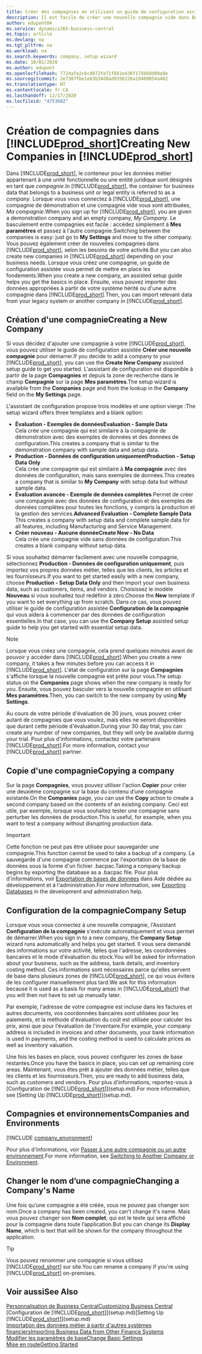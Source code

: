 ```yaml
---
title: Créer des compagnies en utilisant un guide de configuration assistée | Microsoft Docs
description: Il est facile de créer une nouvelle compagnie vide dans Business Central. Un guide de configuration assistée vous aide à l'aide de procédures, et vous pouvez importer les données métier existantes.
author: edupont04
ms.service: dynamics365-business-central
ms.topic: article
ms.devlang: na
ms.tgt_pltfrm: na
ms.workload: na
ms.search.keywords: company, setup wizard
ms.date: 10/01/2020
ms.author: edupont
ms.openlocfilehash: 7724afe2cbc8872fe71f881e436f175668d09a9e
ms.sourcegitcommit: 2e7307fbe1eb3b34d0ad9356226a19409054a402
ms.translationtype: HT
ms.contentlocale: fr-CA
ms.lasthandoff: 12/17/2020
ms.locfileid: "4753602"
---
```

# <a name="creating-new-companies-in-prod_short"></a><span data-ttu-id="673cc-104">Création de compagnies dans [!INCLUDE[prod_short](includes/prod_short.md)]</span><span class="sxs-lookup"><span data-stu-id="673cc-104">Creating New Companies in [!INCLUDE[prod_short](includes/prod_short.md)]</span></span>

<span data-ttu-id="673cc-105">Dans [!INCLUDE[prod_short](includes/prod_short.md)], le conteneur pour les données métier appartenant à une unité fonctionnelle ou une entité juridique sont désignés en tant que *compagnie*.</span><span class="sxs-lookup"><span data-stu-id="673cc-105">In [!INCLUDE[prod_short](includes/prod_short.md)], the container for business data that belongs to a business unit or legal entity is referred to as a *company*.</span></span> <span data-ttu-id="673cc-106">Lorsque vous vous connectez à [!INCLUDE[prod_short](includes/prod_short.md)], une compagnie de démonstration et une compagnie vide vous sont attribuées, *Ma compagnie*.</span><span class="sxs-lookup"><span data-stu-id="673cc-106">When you sign up for [!INCLUDE[prod_short](includes/prod_short.md)], you are given a demonstration company and an empty company, *My Company*.</span></span> <span data-ttu-id="673cc-107">Le basculement entre compagnies est facile : accédez simplement à **Mes paramètres** et passez à l'autre compagnie.</span><span class="sxs-lookup"><span data-stu-id="673cc-107">Switching between the companies is easy: just go to **My Settings** and move to the other company.</span></span> <span data-ttu-id="673cc-108">Vous pouvez également créer de nouvelles compagnies dans [!INCLUDE[prod_short](includes/prod_short.md)], selon les besoins de votre activité.</span><span class="sxs-lookup"><span data-stu-id="673cc-108">But you can also create new companies in [!INCLUDE[prod_short](includes/prod_short.md)] depending on your business needs.</span></span> <span data-ttu-id="673cc-109">Lorsque vous créez une compagnie, un guide de configuration assistée vous permet de mettre en place les fondements.</span><span class="sxs-lookup"><span data-stu-id="673cc-109">When you create a new company, an assisted setup guide helps you get the basics in place.</span></span> <span data-ttu-id="673cc-110">Ensuite, vous pouvez importer des données appropriées à partir de votre système hérité ou d'une autre compagnie dans [!INCLUDE[prod_short](includes/prod_short.md)].</span><span class="sxs-lookup"><span data-stu-id="673cc-110">Then, you can import relevant data from your legacy system or another company in [!INCLUDE[prod_short](includes/prod_short.md)].</span></span>  

## <a name="creating-a-new-company"></a><span data-ttu-id="673cc-111">Création d'une compagnie</span><span class="sxs-lookup"><span data-stu-id="673cc-111">Creating a New Company</span></span>

<span data-ttu-id="673cc-112">Si vous décidez d'ajouter une compagnie à votre [!INCLUDE[prod_short](includes/prod_short.md)], vous pouvez utiliser le guide de configuration assistée **Créer une nouvelle compagnie** pour démarrer.</span><span class="sxs-lookup"><span data-stu-id="673cc-112">If you decide to add a company to your [!INCLUDE[prod_short](includes/prod_short.md)], you can use the **Create New Company** assisted setup guide to get you started.</span></span> <span data-ttu-id="673cc-113">L'assistant de configuration est disponible à partir de la page **Compagnies** et depuis la zone de recherche dans le champ **Compagnie** sur la page **Mes paramètres**.</span><span class="sxs-lookup"><span data-stu-id="673cc-113">The setup wizard is available from the **Companies** page and from the lookup in the **Company** field on the **My Settings** page.</span></span>  

<span data-ttu-id="673cc-114">L'assistant de configuration propose trois modèles et une option vierge :</span><span class="sxs-lookup"><span data-stu-id="673cc-114">The setup wizard offers three templates and a blank option:</span></span>

- <span data-ttu-id="673cc-115">**Évaluation - Exemples de données**</span><span class="sxs-lookup"><span data-stu-id="673cc-115">**Evaluation - Sample Data**</span></span>  
    <span data-ttu-id="673cc-116">Cela crée une compagnie qui est similaire à la compagnie de démonstration avec des exemples de données et des données de configuration.</span><span class="sxs-lookup"><span data-stu-id="673cc-116">This creates a company that is similar to the demonstration company with sample data and setup data.</span></span>  
- <span data-ttu-id="673cc-117">**Production - Données de configuration uniquement**</span><span class="sxs-lookup"><span data-stu-id="673cc-117">**Production - Setup Data Only**</span></span>  
    <span data-ttu-id="673cc-118">Cela crée une compagnie qui est similaire à **Ma compagnie** avec des données de configuration, mais sans exemples de données.</span><span class="sxs-lookup"><span data-stu-id="673cc-118">This creates a company that is similar to **My Company** with setup data but without sample data.</span></span>
- <span data-ttu-id="673cc-119">**Évaluation avancée - Exemple de données complètes** Permet de créer une compagnie avec des données de configuration et des exemples de données complètes pour toutes les fonctions, y compris la production et la gestion des services.</span><span class="sxs-lookup"><span data-stu-id="673cc-119">**Advanced Evaluation - Complete Sample Data** This creates a company with setup data and complete sample data for all features, including Manufacturing and Service Management.</span></span>
- <span data-ttu-id="673cc-120">**Créer nouveau - Aucune donnée**</span><span class="sxs-lookup"><span data-stu-id="673cc-120">**Create New - No Data**</span></span>  
    <span data-ttu-id="673cc-121">Cela crée une compagnie vide sans données de configuration.</span><span class="sxs-lookup"><span data-stu-id="673cc-121">This creates a blank company without setup data.</span></span>  

<span data-ttu-id="673cc-122">Si vous souhaitez démarrer facilement avec une nouvelle compagnie, sélectionnez **Production - Données de configuration uniquement**, puis importez vos propres données métier, telles que les clients, les articles et les fournisseurs.</span><span class="sxs-lookup"><span data-stu-id="673cc-122">If you want to get started easily with a new company, choose **Production - Setup Data Only** and then import your own business data, such as customers, items, and vendors.</span></span> <span data-ttu-id="673cc-123">Choisissez le modèle **Nouveau** si vous souhaitez tout redéfinir à zéro.</span><span class="sxs-lookup"><span data-stu-id="673cc-123">Choose the **New** template if you want to set everything up from scratch.</span></span> <span data-ttu-id="673cc-124">Dans ce cas, vous pouvez utiliser le guide de configuration assistée **Configuration de la compagnie** qui vous aidera à commencer par des données de configuration essentielles.</span><span class="sxs-lookup"><span data-stu-id="673cc-124">In that case, you can use the **Company Setup** assisted setup guide to help you get started with essential setup data.</span></span>  

> [!NOTE]  
> <span data-ttu-id="673cc-125">Lorsque vous créez une compagnie, cela prend quelques minutes avant de pouvoir y accéder dans [!INCLUDE[prod_short](includes/prod_short.md)].</span><span class="sxs-lookup"><span data-stu-id="673cc-125">When you create a new company, it takes a few minutes before you can access it in [!INCLUDE[prod_short](includes/prod_short.md)].</span></span> <span data-ttu-id="673cc-126">L'état de configuration sur la page **Compagnies** s'affiche lorsque la nouvelle compagnie est prête pour vous.</span><span class="sxs-lookup"><span data-stu-id="673cc-126">The setup status on the **Companies** page shows when the new company is ready for you.</span></span> <span data-ttu-id="673cc-127">Ensuite, vous pouvez basculer vers la nouvelle compagnie en utilisant **Mes paramètres**.</span><span class="sxs-lookup"><span data-stu-id="673cc-127">Then, you can switch to the new company by using **My Settings**.</span></span>  

<span data-ttu-id="673cc-128">Au cours de votre période d'évaluation de 30 jours, vous pouvez créer autant de compagnies que vous voulez, mais elles ne seront disponibles que durant cette période d'évaluation.</span><span class="sxs-lookup"><span data-stu-id="673cc-128">During your 30 day trial, you can create any number of new companies, but they will only be available during your trial.</span></span> <span data-ttu-id="673cc-129">Pour plus d'informations, contactez votre partenaire [!INCLUDE[prod_short](includes/prod_short.md)].</span><span class="sxs-lookup"><span data-stu-id="673cc-129">For more information, contact your [!INCLUDE[prod_short](includes/prod_short.md)] partner.</span></span>  

## <a name="copying-a-company"></a><span data-ttu-id="673cc-130">Copie d'une compagnie</span><span class="sxs-lookup"><span data-stu-id="673cc-130">Copying a company</span></span>

<span data-ttu-id="673cc-131">Sur la page **Compagnies**, vous pouvez utiliser l'action **Copier** pour créer une deuxième compagnie sur la base du contenu d’une compagnie existante.</span><span class="sxs-lookup"><span data-stu-id="673cc-131">On the **Companies** page, you can use the **Copy** action to create a second company based on the contents of an existing company.</span></span> <span data-ttu-id="673cc-132">Ceci est utile, par exemple, lorsque vous souhaitez tester une compagnie sans perturber les données de production.</span><span class="sxs-lookup"><span data-stu-id="673cc-132">This is useful, for example, when you want to test a company without disrupting production data.</span></span>

> [!Important]
> <span data-ttu-id="673cc-133">Cette fonction ne peut pas être utilisée pour sauvegarder une compagnie.</span><span class="sxs-lookup"><span data-stu-id="673cc-133">This function cannot be used to take a backup of a company.</span></span> <span data-ttu-id="673cc-134">La sauvegarde d'une compagnie commence par l'exportation de la base de données sous la forme d'un fichier .bacpac.</span><span class="sxs-lookup"><span data-stu-id="673cc-134">Taking a company backup begins by exporting the database as a .bacpac file.</span></span> <span data-ttu-id="673cc-135">Pour plus d'informations, voir [Exportation de bases de données](/dynamics365/business-central/dev-itpro/administration/tenant-admin-center-database-export) dans Aide dédiée au développement et à l'administration.</span><span class="sxs-lookup"><span data-stu-id="673cc-135">For more information, see [Exporting Databases](/dynamics365/business-central/dev-itpro/administration/tenant-admin-center-database-export) in the development and administration help.</span></span>

## <a name="company-setup"></a><span data-ttu-id="673cc-136">Configuration de la compagnie</span><span class="sxs-lookup"><span data-stu-id="673cc-136">Company Setup</span></span>

<span data-ttu-id="673cc-137">Lorsque vous vous connectez à une nouvelle compagnie, l'Assistant **Configuration de la compagnie** s'exécute automatiquement et vous permet de démarrer.</span><span class="sxs-lookup"><span data-stu-id="673cc-137">When you sign in to a new company, the **Company Setup** wizard runs automatically and helps you get started.</span></span> <span data-ttu-id="673cc-138">Il vous sera demandé des informations sur votre activité, telles que l'adresse, les coordonnées bancaires et le mode d'évaluation du stock.</span><span class="sxs-lookup"><span data-stu-id="673cc-138">You will be asked for information about your business, such as the address, bank details, and inventory costing method.</span></span> <span data-ttu-id="673cc-139">Ces informations sont nécessaires parce qu'elles servent de base dans plusieurs zones de [!INCLUDE[prod_short](includes/prod_short.md)], ce qui vous évitera de les configurer manuellement plus tard.</span><span class="sxs-lookup"><span data-stu-id="673cc-139">We ask for this information because it is used as a basis for many areas in [!INCLUDE[prod_short](includes/prod_short.md)] that you will then not have to set up manually later.</span></span>  

<span data-ttu-id="673cc-140">Par exemple, l'adresse de votre compagnie est incluse dans les factures et autres documents, vos coordonnées bancaires sont utilisées pour les paiements, et la méthode d'évaluation du coût est utilisée pour calculer les prix, ainsi que pour l'évaluation de l'inventaire.</span><span class="sxs-lookup"><span data-stu-id="673cc-140">For example, your company address is included in invoices and other documents, your bank information is used in payments, and the costing method is used to calculate prices as well as inventory valuation.</span></span>  

<span data-ttu-id="673cc-141">Une fois les bases en place, vous pouvez configurer les zones de base restantes.</span><span class="sxs-lookup"><span data-stu-id="673cc-141">Once you have the basics in place, you can set up remaining core areas.</span></span> <span data-ttu-id="673cc-142">Maintenant, vous êtes prêt à ajouter des données métier, telles que les clients et les fournisseurs.</span><span class="sxs-lookup"><span data-stu-id="673cc-142">Then, you are ready to add business data, such as customers and vendors.</span></span> <span data-ttu-id="673cc-143">Pour plus d'informations, reportez-vous à [Configuration de [!INCLUDE[prod_short](includes/prod_short.md)]](setup.md).</span><span class="sxs-lookup"><span data-stu-id="673cc-143">For more information, see [Setting Up [!INCLUDE[prod_short](includes/prod_short.md)]](setup.md).</span></span>  

## <a name="companies-and-environments"></a><span data-ttu-id="673cc-144">Compagnies et environnements</span><span class="sxs-lookup"><span data-stu-id="673cc-144">Companies and Environments</span></span>

[!INCLUDE [company_environment](includes/company_environment.md)]

<span data-ttu-id="673cc-145">Pour plus d'informations, voir [Passer à une autre compagnie ou un autre environnement](ui-organization-switch.md).</span><span class="sxs-lookup"><span data-stu-id="673cc-145">For more information, see [Switching to Another Company or Environment](ui-organization-switch.md).</span></span> 

## <a name="changing-a-companys-name"></a><span data-ttu-id="673cc-146">Changer le nom d’une compagnie</span><span class="sxs-lookup"><span data-stu-id="673cc-146">Changing a Company's Name</span></span>

<span data-ttu-id="673cc-147">Une fois qu’une compagnie a été créée, vous ne pouvez pas changer son nom.</span><span class="sxs-lookup"><span data-stu-id="673cc-147">Once a company has been created, you can't change it's name.</span></span> <span data-ttu-id="673cc-148">Mais vous pouvez changer son **Nom complet**, qui est le texte qui sera affiché pour la compagnie dans toute l’application.</span><span class="sxs-lookup"><span data-stu-id="673cc-148">But you can change its **Display Name**, which is text that will be shown for the company throughout the application.</span></span>  

> [!TIP]
> <span data-ttu-id="673cc-149">Vous pouvez renommer une compagnie si vous utilisez [!INCLUDE[prod_short](includes/prod_short.md)] sur site.</span><span class="sxs-lookup"><span data-stu-id="673cc-149">You can rename a company if you're using [!INCLUDE[prod_short](includes/prod_short.md)] on-premises.</span></span>

## <a name="see-also"></a><span data-ttu-id="673cc-150">Voir aussi</span><span class="sxs-lookup"><span data-stu-id="673cc-150">See Also</span></span>

[<span data-ttu-id="673cc-151">Personnalisation de Business Central</span><span class="sxs-lookup"><span data-stu-id="673cc-151">Customizing Business Central</span></span>](ui-customizing-overview.md)  
<span data-ttu-id="673cc-152">[Configuration de [!INCLUDE[prod_short](includes/prod_short.md)]](setup.md)</span><span class="sxs-lookup"><span data-stu-id="673cc-152">[Setting Up [!INCLUDE[prod_short](includes/prod_short.md)]](setup.md)</span></span>  
[<span data-ttu-id="673cc-153">Importation des données métier à partir d'autres systèmes financiers</span><span class="sxs-lookup"><span data-stu-id="673cc-153">Importing Business Data from Other Finance Systems</span></span>](across-import-data-configuration-packages.md)  
[<span data-ttu-id="673cc-154">Modifier les paramètres de base</span><span class="sxs-lookup"><span data-stu-id="673cc-154">Change Basic Settings</span></span>](ui-change-basic-settings.md)  
[<span data-ttu-id="673cc-155">Mise en route</span><span class="sxs-lookup"><span data-stu-id="673cc-155">Getting Started</span></span>](product-get-started.md)  
